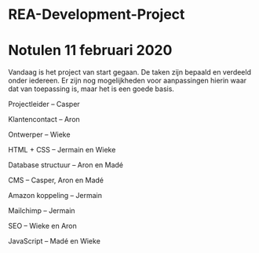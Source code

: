 # REA-Development-Project

# Notulen 11 februari 2020

Vandaag is het project van start gegaan.  De taken zijn bepaald en verdeeld onder iedereen. Er zijn nog mogelijkheden voor aanpassingen hierin waar dat van toepassing is, maar het is een goede basis.

Projectleider – Casper

Klantencontact – Aron

Ontwerper – Wieke

HTML + CSS – Jermain en Wieke

Database structuur – Aron en Madé

CMS – Casper, Aron en Madé

Amazon koppeling – Jermain

Mailchimp – Jermain

SEO – Wieke en Aron

JavaScript – Madé en Wieke
